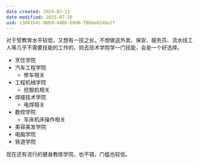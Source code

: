 ```yaml
---
date created: 2024-07-11
date modified: 2025-07-10
uid: 13041b4c-00b9-4486-b9d0-f8bbe824be2f
---
```


对于受教育水平较低，又想有一技之长，不想做送外卖、保安、服务员、流水线工人等几乎不需要技能的工作的，则去技术学院学一门技能，会是一个好选择。

- 烹饪学院
- 汽车工程学院
	- 修车相关
- 工程机械学院
	- 挖掘机相关
- 焊接技术学院
	- 电焊相关
- 数控学院
	- 车床机床操作相关
- 美容美发学院
- 电脑学院
- 铁道学院

现在还有流行的健身教练学院，也不错，门槛也较低。
